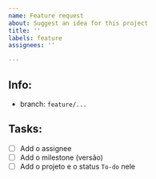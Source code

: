 ```yaml
---
name: Feature request
about: Suggest an idea for this project
title: ''
labels: feature
assignees: ''

---
```


## Info:

- branch: `feature/...`

## Tasks:

- [ ] Add o assignee
- [ ] Add o milestone (versão)
- [ ] Add o projeto e o status `To-do` nele
